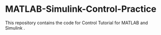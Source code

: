 # MATLAB-Simulink-Control-Practice
This repository contains the code for Control Tutorial for MATLAB and Simulink .
